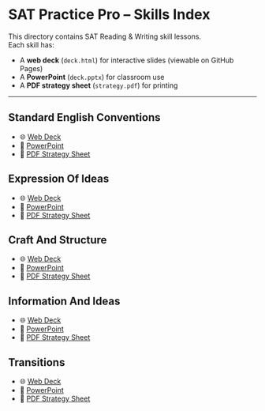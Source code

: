 # SAT Practice Pro – Skills Index

This directory contains SAT Reading & Writing skill lessons.  
Each skill has:
- A **web deck** (`deck.html`) for interactive slides (viewable on GitHub Pages)
- A **PowerPoint** (`deck.pptx`) for classroom use
- A **PDF strategy sheet** (`strategy.pdf`) for printing

---
## Standard English Conventions
- 🌐 [Web Deck](./standard-english-conventions/deck.html)
- 📑 [PowerPoint](./standard-english-conventions/deck.pptx)
- 📄 [PDF Strategy Sheet](./standard-english-conventions/strategy.pdf)

## Expression Of Ideas
- 🌐 [Web Deck](./expression-of-ideas/deck.html)
- 📑 [PowerPoint](./expression-of-ideas/deck.pptx)
- 📄 [PDF Strategy Sheet](./expression-of-ideas/strategy.pdf)

## Craft And Structure
- 🌐 [Web Deck](./craft-and-structure/deck.html)
- 📑 [PowerPoint](./craft-and-structure/deck.pptx)
- 📄 [PDF Strategy Sheet](./craft-and-structure/strategy.pdf)

## Information And Ideas
- 🌐 [Web Deck](./information-and-ideas/deck.html)
- 📑 [PowerPoint](./information-and-ideas/deck.pptx)
- 📄 [PDF Strategy Sheet](./information-and-ideas/strategy.pdf)

## Transitions
- 🌐 [Web Deck](./transitions/deck.html)
- 📑 [PowerPoint](./transitions/deck.pptx)
- 📄 [PDF Strategy Sheet](./transitions/strategy.pdf)

